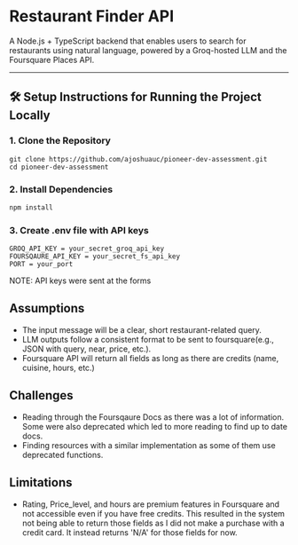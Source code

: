 # Restaurant Finder API

A Node.js + TypeScript backend that enables users to search for restaurants using natural language, powered by a Groq-hosted LLM and the Foursquare Places API.

---

## 🛠 Setup Instructions for Running the Project Locally

### 1. Clone the Repository

```bash/terminal
git clone https://github.com/ajoshuauc/pioneer-dev-assessment.git
cd pioneer-dev-assessment
```
### 2. Install Dependencies
```bash
npm install
```
### 3. Create .env file with API keys
```
GROQ_API_KEY = your_secret_groq_api_key
FOURSQAURE_API_KEY = your_secret_fs_api_key
PORT = your_port
```
NOTE: API keys were sent at the forms

## Assumptions
- The input message will be a clear, short restaurant-related query.
- LLM outputs follow a consistent format to be sent to foursquare(e.g., JSON with query, near, price, etc.).
- Foursquare API will return all fields as long as there are credits (name, cuisine, hours, etc.)
## Challenges
- Reading through the Foursqaure Docs as there was a lot of information. Some were also deprecated which led to more reading to find up to date docs.
- Finding resources with a similar implementation as some of them use deprecated functions.
## Limitations
- Rating, Price_level, and hours are premium features in Foursquare and not accessible even if you have free credits. This resulted in the system not being able to return those fields
  as I did not make a purchase with a credit card. It instead returns 'N/A' for those fields for now.







